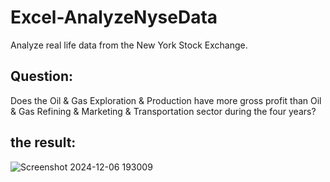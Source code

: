 # Excel-AnalyzeNyseData
Analyze real life data from the New York Stock Exchange.

## Question:
Does the Oil & Gas Exploration & Production have more gross profit than 
Oil & Gas Refining & Marketing & Transportation sector during the four 
years? 
## the result: 
![Screenshot 2024-12-06 193009](https://github.com/user-attachments/assets/c3edc74c-4e9d-4e65-b2ec-0d981a6ddc89)


